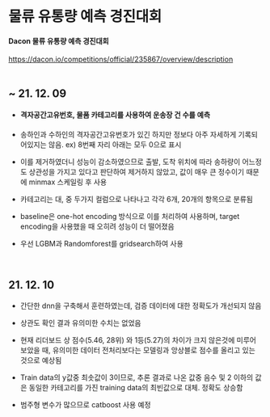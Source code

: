 # 물류 유통량 예측 경진대회
#### Dacon 물류 유통량 예측 경진대회
<https://dacon.io/competitions/official/235867/overview/description>
</br>
</br>

## ~ 21. 12. 09

* #### 격자공간고유번호, 물품 카테고리를 사용하여 운송장 건 수를 예측

* 송하인과 수하인의 격자공간고유번호가 있긴 하지만 정보다 아주 자세하게 기록되어있지는 않음. ex) 8번째 자리 아래는 모두 0으로 표시

* 이를 제거하였더니 성능이 감소하였으므로 출발, 도착 위치에 따라 송하량이 어느정도 상관성을 가지고 있다고 판단하여 제거하지 않았고, 값이 매우 큰 정수이기 때문에 minmax 스케일링 후 사용

* 카테고리는 대, 중 두가지 컬럼으로 나타나고 각각 6개, 20개의 항목으로 분류됨

* baseline은 one-hot encoding 방식으로 이를 처리하여 사용하며, target encoding을 사용했을 때 오히려 성능이 더 떨어졌음

* 우선 LGBM과 Randomforest를 gridsearch하여 사용

</br>

## 21. 12. 10

* 간단한 dnn을 구축해서 훈련하였는데, 검증 데이터에 대한 정확도가 개선되지 않음
* 상관도 확인 결과 유의미한 수치는 없었음

* 현재 리더보드 상 점수(5.46, 28위) 와 1등(5.27)의 차이가 크지 않은것에 미루어 보았을 때, 유의미한 데이터 전처리보다는 모델링과 앙상블로 점수를 올리고 있는 것으로 예상됨

* Train data의 y값중 최솟값이 3이므로, 추론 결과로 나온 값중 음수 및 2 이하의 값은 동일한 카테고리를 가진 training data의 최빈값으로 대체. 정확도 상승함

* 범주형 변수가 많으므로 catboost 사용 예정
